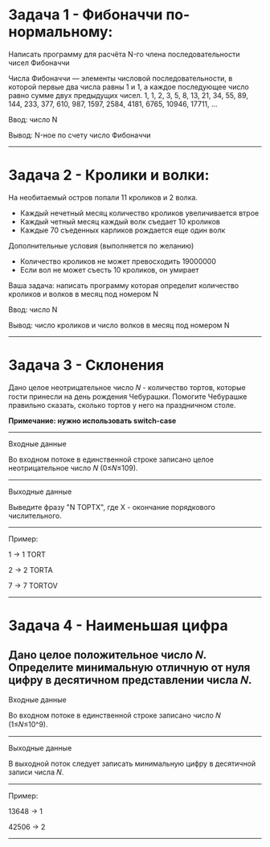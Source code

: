 # Задача 1 - Фибоначчи по-нормальному:
Написать программу для расчёта N-го члена последовательности чисел Фибоначчи

Числа Фибоначчи — элементы числовой последовательности, в которой первые два числа равны 1 и 1,
а каждое последующее число равно сумме двух предыдущих чисел.
1, 1, 2, 3, 5, 8, 13, 21, 34, 55, 89, 144, 233, 377, 610, 987, 1597, 2584, 4181, 6765, 10946, 17711, ...

Ввод: число N

Вывод: N-ное по счету число Фибоначчи

---


# Задача 2 - Кролики и волки:
На необитаемый остров попали 11 кроликов и 2 волка.

 - Каждый нечетный месяц количество кроликов увеличивается втрое
 - Каждый четный месяц каждый волк съедает 10 кроликов
 - Каждые 70 съеденных карликов рождается еще один волк

Дополнительные условия (выполняется по желанию)
 - Количество кроликов не может превосходить 19000000
 - Если вол не может съесть 10 кроликов, он умирает

Ваша задача: написать программу которая определит количество кроликов и волков в месяц под номером N

Ввод: число N

Вывод: число кроликов и число волков в месяц под номером N

---


# Задача 3 - Склонения

Дано целое неотрицательное число 𝑁 - количество тортов, которые гости принесли на день рождения Чебурашки.
Помогите Чебурашке правильно сказать, сколько тортов у него на праздничном столе. 

**Примечание: нужно использовать switch-case** 

---

Входные данные

Во входном потоке в единственной строке записано целое неотрицательное число 𝑁 (0≤𝑁≤109).

---

Выходные данные

Выведите фразу "N ТОРТX", где X - окончание порядкового числительного.

---

Пример: 

1	->	1 TORT

2	->	2 TORTA

7	->	7 TORTOV

---


# Задача 4 - Наименьшая цифра

Дано целое положительное число 𝑁. Определите минимальную отличную от нуля цифру в десятичном представлении числа 𝑁. 
---

Входные данные

Во входном потоке в единственной строке записано число 𝑁 (1≤𝑁≤10^9).

---

Выходные данные

В выходной поток следует записать минимальную цифру в десятичной записи числа 𝑁.

---

Пример: 

13648	->	1

42506	->	2

---
